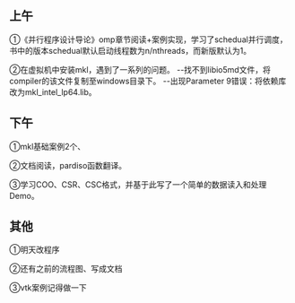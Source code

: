 ## 上午

①《并行程序设计导论》omp章节阅读+案例实现，学习了schedual并行调度，书中的版本schedual默认启动线程数为n/nthreads，而新版默认为1。

②在虚拟机中安装mkl，遇到了一系列的问题。  --找不到libio5md文件，将compiler的该文件复制至windows目录下。  --出现Parameter 9错误：将依赖库改为mkl_intel_lp64.lib。

## 下午

①mkl基础案例2个、

②文档阅读，pardiso函数翻译。

③学习COO、CSR、CSC格式，并基于此写了一个简单的数据读入和处理Demo。



## 其他

①明天改程序

②还有之前的流程图、写成文档

③vtk案例记得做一下